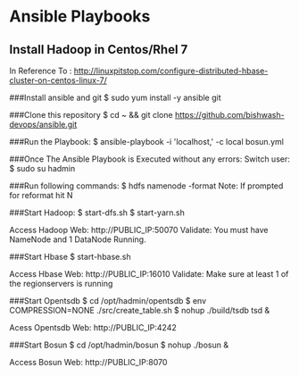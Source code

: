 # Ansible Playbooks

## Install Hadoop in Centos/Rhel 7

In Reference To : http://linuxpitstop.com/configure-distributed-hbase-cluster-on-centos-linux-7/

###Install ansible and git 
$ sudo yum install -y ansible git

###Clone this repository
$ cd ~ && git clone https://github.com/bishwash-devops/ansible.git

###Run the Playbook:
$ ansible-playbook -i 'localhost,' -c local bosun.yml

###Once The Ansible Playbook is Executed without any errors:
Switch user:
$ sudo su hadmin

###Run following commands:
$ hdfs namenode -format
Note: If prompted for reformat hit N

###Start Hadoop:
$ start-dfs.sh
$ start-yarn.sh

Access Hadoop Web: http://PUBLIC_IP:50070
Validate: You must have NameNode and 1 DataNode Running.

###Start Hbase
$ start-hbase.sh

Access Hbase Web: http://PUBLIC_IP:16010
Validate: Make sure at least 1 of the regionservers is running

###Start Opentsdb
$ cd /opt/hadmin/opentsdb
$ env COMPRESSION=NONE ./src/create_table.sh
$ nohup ./build/tsdb tsd &

Acess Opentsdb Web: http://PUBLIC_IP:4242

###Start Bosun
$ cd /opt/hadmin/bosun
$ nohup ./bosun &

Access Bosun Web: http://PUBLIC_IP:8070





